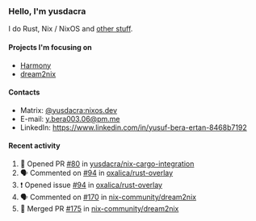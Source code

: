 ### Hello, I'm yusdacra

I do Rust, Nix / NixOS and [other stuff](https://yusdacra.gitlab.io/about).

#### Projects I'm focusing on

- [Harmony](https://harmonyapp.io)
- [dream2nix](https://github.com/nix-community/dream2nix)

#### Contacts

- Matrix: [@yusdacra:nixos.dev](https://matrix.to/#/@yusdacra:nixos.dev)
- E-mail: y.bera003.06@pm.me
- LinkedIn: https://www.linkedin.com/in/yusuf-bera-ertan-8468b7192

#### Recent activity

<!--START_SECTION:activity-->
1. 💪 Opened PR [#80](https://github.com/yusdacra/nix-cargo-integration/pull/80) in [yusdacra/nix-cargo-integration](https://github.com/yusdacra/nix-cargo-integration)
2. 🗣 Commented on [#94](https://github.com/oxalica/rust-overlay/issues/94) in [oxalica/rust-overlay](https://github.com/oxalica/rust-overlay)
3. ❗️ Opened issue [#94](https://github.com/oxalica/rust-overlay/issues/94) in [oxalica/rust-overlay](https://github.com/oxalica/rust-overlay)
4. 🗣 Commented on [#170](https://github.com/nix-community/dream2nix/issues/170) in [nix-community/dream2nix](https://github.com/nix-community/dream2nix)
5. 🎉 Merged PR [#175](https://github.com/nix-community/dream2nix/pull/175) in [nix-community/dream2nix](https://github.com/nix-community/dream2nix)
<!--END_SECTION:activity-->
